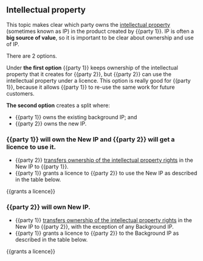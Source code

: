 ## Intellectual property

This topic makes clear which party owns the [intellectual property](https://github.com/lawpatch/dictionary/blob/master/intellectual_property.md) (sometimes known as IP) in the product created by {{party 1}}. IP is often a **big source of value**, so it is important to be clear about ownership and use of IP.

There are 2 options.

Under **the first option** {{party 1}} keeps ownership of the intellectual property that it creates for {{party 2}}, but {{party 2}} can use the intellectual property under a licence.  This option is really good for {{party 1}}, because it allows {{party 1}} to re-use the same work for future customers.

**The second option** creates a split where:
- {{party 1}} owns the existing background IP; and
- {{party 2}} owns the new IP.

### {{party 1}} will own the New IP and {{party 2}} will get a licence to use it.

- {{party 2}} [transfers ownership of the intellectual property rights](https://github.com/lawpatch/au-ip_transfer/blob/e1f03c73bd15e8ddfa281aeff129154f734eff71/au-ip_transfer.md) in the New IP to {{party 1}}.
- {{party 1}} grants a licence to {{party 2}} to use the New IP as described in the table below.

{{grants a licence}}

### {{party 2}} will own New IP.

- {{party 1}} [transfers ownership of the intellectual property rights](https://github.com/lawpatch/au-ip_transfer/blob/e1f03c73bd15e8ddfa281aeff129154f734eff71/au-ip_transfer.md) in the New IP to {{party 2}}, with the exception of any Background IP.
- {{party 1}} grants a licence to {{party 2}} to the Background IP as described in the table below.

{{grants a licence}}
